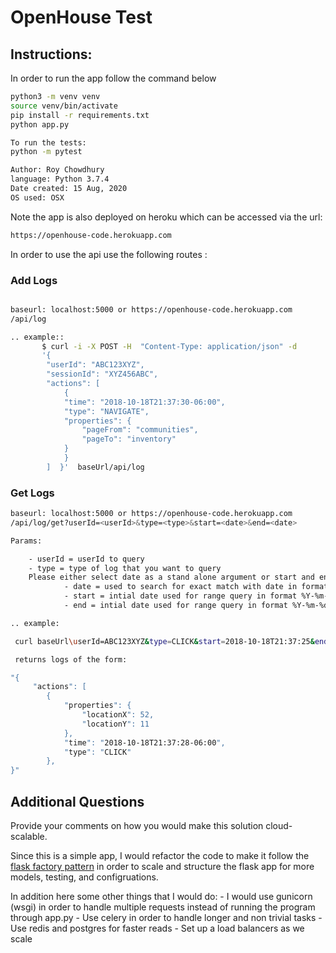 # OpenHouse Test

## Instructions:

In order to run the app follow the command below

```bash
python3 -m venv venv
source venv/bin/activate
pip install -r requirements.txt
python app.py

To run the tests: 
python -m pytest
```

```bash
Author: Roy Chowdhury
language: Python 3.7.4
Date created: 15 Aug, 2020
OS used: OSX
```

Note the app is also deployed on heroku which can be accessed via the url:

```bash
https://openhouse-code.herokuapp.com
```

In order to use the api use the following routes :

### Add Logs

```bash

baseurl: localhost:5000 or https://openhouse-code.herokuapp.com
/api/log

.. example::
       $ curl -i -X POST -H  "Content-Type: application/json" -d
       '{
        "userId": "ABC123XYZ",
        "sessionId": "XYZ456ABC",
        "actions": [
            {
            "time": "2018-10-18T21:37:30-06:00",
            "type": "NAVIGATE",
            "properties": {
                "pageFrom": "communities",
                "pageTo": "inventory"
            }
            }
        ]  }'  baseUrl/api/log
```

### Get Logs

```bash
baseurl: localhost:5000 or https://openhouse-code.herokuapp.com
/api/log/get?userId=<userId>&type=<type>&start=<date>&end=<date>

Params:

    - userId = userId to query
    - type = type of log that you want to query
    Please either select date as a stand alone argument or start and end to specify a time range
            - date = used to search for exact match with date in format %Y-%m-%dT%H:%M:%S (optional)
            - start = intial date used for range query in format %Y-%m-%dT%H:%M:%S. Need end date argument (start - end )
            - end = intial date used for range query in format %Y-%m-%dT%H:%M:%S. Need start date argument (start - end )

.. example:

 curl baseUrl\userId=ABC123XYZ&type=CLICK&start=2018-10-18T21:37:25&end=2018-10-18T21:37:29

 returns logs of the form:

"{
     "actions": [
        {
            "properties": {
                "locationX": 52,
                "locationY": 11
            },
            "time": "2018-10-18T21:37:28-06:00",
            "type": "CLICK"
        },
}"

```

## Additional Questions

Provide your comments on how you would make this solution cloud-scalable.

Since this is a simple app, I would refactor the code to make it follow the [flask factory pattern](https://flask.palletsprojects.com/en/1.1.x/patterns/appfactories/) in order to scale and structure the flask app for more models, testing, and configruations. 

In addition here some other things that I would do: 
    - I would use gunicorn (wsgi) in order to handle multiple requests instead of running the program through app.py 
    - Use celery in order to handle longer and non trivial tasks 
    - Use redis and postgres for faster reads
    - Set up a load balancers as we scale
    

